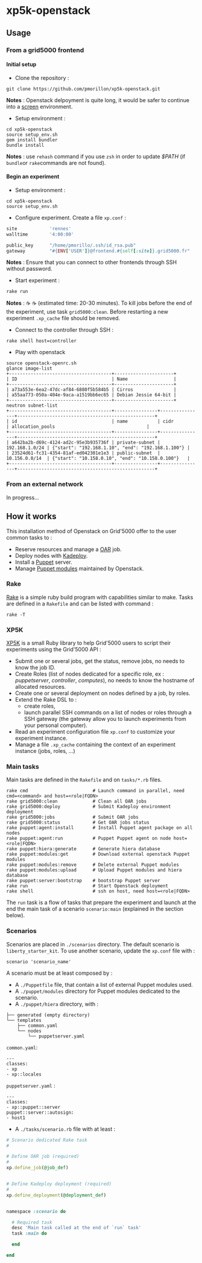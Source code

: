 # xp5k-openstack

## Usage

### From a grid5000 frontend

#### Initial setup

* Clone the repository :

```Shell
git clone https://github.com/pmorillon/xp5k-openstack.git
```

__Notes__ : Openstack delpoyment is quite long, it would be safer to continue into a [screen](https://www.gnu.org/software/screen/manual/screen.html) environment.

* Setup environment :

```Shell
cd xp5k-openstack
source setup_env.sh
gem install bundler
bundle install
```

__Notes__ : use `rehash` command if you use `zsh` in order to update _$PATH_ (if `bundle`or `rake`commands are not found).

#### Begin an experiment

* Setup environment :

```
cd xp5k-openstack
source setup_env.sh
```

* Configure experiment. Create a file `xp.conf` :

```Ruby
site            'rennes'
walltime        '4:00:00'

public_key      "/home/pmorillo/.ssh/id_rsa.pub"
gateway         "#{ENV['USER']}@frontend.#{self[:site]}.grid5000.fr"
```

__Notes__ : Ensure that you can connect to other frontends through SSH without password.

* Start experiment :

```Shell
rake run
```

__Notes__ : ☕️ ☕️ (estimated time: 20-30 minutes). To kill jobs before the end of the experiment, use task `grid5000:clean`. Before restarting a new experiment `.xp_cache` file should be removed.

* Connect to the controller through SSH :

```Shell
rake shell host=controller
```

* Play with openstack

```Shell
source openstack-openrc.sh
glance image-list
+--------------------------------------+----------------------+
| ID                                   | Name                 |
+--------------------------------------+----------------------+
| a73a553e-6ea2-47dc-af84-6880f5b584b5 | Cirros               |
| a55aa773-050a-404e-9aca-a1519bb6ec65 | Debian Jessie 64-bit |
+--------------------------------------+----------------------+
neutron subnet-list
+--------------------------------------+----------------+----------------+---------------------------------------------------+
| id                                   | name           | cidr           | allocation_pools                                  |
+--------------------------------------+----------------+----------------+---------------------------------------------------+
| a642ba2b-d69c-4124-ad2c-95e3b935736f | private-subnet | 192.168.1.0/24 | {"start": "192.168.1.10", "end": "192.168.1.100"} |
| 23524d61-fc31-4354-81af-ed042301e1e3 | public-subnet  | 10.156.0.0/14  | {"start": "10.158.0.10", "end": "10.158.0.100"}   |
+--------------------------------------+----------------+----------------+---------------------------------------------------+
```

### From an external network

In progress...

## How it works

This installation method of Openstack on Grid'5000 offer to the user common tasks to :
* Reserve resources and manage a [OAR](https://oar.imag.fr) job.
* Deploy nodes with [Kadeploy](http://kadeploy3.gforge.inria.fr).
* Install a [Puppet](https://puppetlabs.com/puppet/what-is-puppet) server.
* Manage [Puppet modules](https://github.com/openstack/puppet-openstack-integration) maintained by Openstack.

### Rake

[Rake](http://rake.rubyforge.org) is a simple ruby build program with capabilities similar to make. Tasks are defined in a `Rakefile` and can be listed with command :

```
rake -T
```

### XP5K

[XP5K](https://github.com/pmorillon/xp5k) is a small Ruby library to help Grid'5000 users to script their experiments using the Grid'5000 API :
* Submit one or several jobs, get the status, remove jobs, no needs to know the job ID.
* Create Roles (list of nodes dedicated for a specific role, ex : _puppetserver_, _controller_, _computes_), no needs to know the hostname of allocated resources.
* Create one or several deployment on nodes defined by a job, by roles.
* Extend the Rake DSL to :
  * create roles,
  * launch parallel SSH commands on a list of nodes or roles through a SSH gateway (the gateway allow you to launch experiments from your personal computer).
* Read an experiment configuration file `xp.conf` to customize your experiment instance.
* Manage a file `.xp_cache` containing the context of an experiment instance (jobs, roles, ...)

### Main tasks

Main tasks are defined in the `Rakefile` and on `tasks/*.rb` files.

```
rake cmd                        # Launch command in parallel, need cmd=<command> and host=<role|FQDN>
rake grid5000:clean             # Clean all OAR jobs
rake grid5000:deploy            # Submit Kadeploy environment deployment
rake grid5000:jobs              # Submit OAR jobs
rake grid5000:status            # Get OAR jobs status
rake puppet:agent:install       # Install Puppet agent package on all nodes
rake puppet:agent:run           # Puppet Puppet agent on node host=<role|FQDN>
rake puppet:hiera:generate      # Generate hiera database
rake puppet:modules:get         # Download external openstack Puppet modules
rake puppet:modules:remove      # Delete external Puppet modules
rake puppet:modules:upload      # Upload Puppet modules and hiera database
rake puppet:server:bootstrap    # bootstrap Puppet server
rake run                        # Start Openstack deployment
rake shell                      # ssh on host, need host=<role|FQDN>
```

The `run` task is a flow of tasks that prepare the experiment and launch at the end the main task of a scenario `scenario:main` (explained in the section below).

### Scenarios

Scenarios are placed in `./scenarios` directory. The default scenario is `liberty_starter_kit`. To use another scenario, update the `xp.conf` file with :

```
scenario 'scenario_name'
```

A scenario must be at least composed by :
* A `./Puppetfile` file, that contain a list of external Puppet modules used.
* A `./puppet/modules` directory for Puppet modules dedicated to the scenario.
* A `./puppet/hiera` directory, with :

```
├── generated (empty directory)
└── templates
    ├── common.yaml
    └── nodes
        └── puppetserver.yaml
```

`common.yaml`:

```
---
classes:
- xp
- xp::locales
```

`puppetserver.yaml` :

```
---
classes:
- xp::puppet::server
puppet::server::autosign:
- host1
```

* A `./tasks/scenario.rb` file with at least :

```Ruby
# Scenario dedicated Rake task
#

# Define OAR job (required)
#
xp.define_job(@job_def)


# Define Kadeploy deployment (required)
#
xp.define_deployment(@deployment_def)


namespace :scenario do

  # Required task
  desc 'Main task called at the end of `run` task'
  task :main do

  end

end
```
